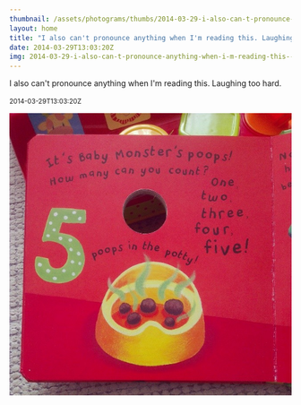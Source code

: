 ```yaml
---
thumbnail: /assets/photograms/thumbs/2014-03-29-i-also-can-t-pronounce-anything-when-i-m-reading-this--laughing-too-hard-.jpg
layout: home
title: "I also can't pronounce anything when I'm reading this. Laughing too hard."
date: 2014-03-29T13:03:20Z
img: 2014-03-29-i-also-can-t-pronounce-anything-when-i-m-reading-this--laughing-too-hard-.jpg
---
```


I also can't pronounce anything when I'm reading this. Laughing too hard.

<small>2014-03-29T13:03:20Z</small>

![I also can't pronounce anything when I'm reading this. Laughing too hard.](2014-03-29-i-also-can-t-pronounce-anything-when-i-m-reading-this--laughing-too-hard-.jpg)
